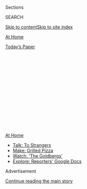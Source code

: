 <div id="app">

<div>

<div>

<div>

<div class="NYTAppHideMasthead css-1q2w90k e1suatyy0">

<div class="section css-ui9rw0 e1suatyy2">

<div class="css-eph4ug er09x8g0">

<div class="css-6n7j50">

</div>

<span class="css-1dv1kvn">Sections</span>

<div class="css-10488qs">

<span class="css-1dv1kvn">SEARCH</span>

</div>

[Skip to content](#site-content)[Skip to site index](#site-index)

</div>

<div id="masthead-section-label" class="css-1wr3we4 eaxe0e00">

[At
Home](https://www.nytimes3xbfgragh.onion/spotlight/at-home)

</div>

<div class="css-10698na e1huz5gh0">

</div>

</div>

<div id="masthead-bar-one" class="section hasLinks css-15hmgas e1csuq9d3">

<div class="css-uqyvli e1csuq9d0">

</div>

<div class="css-1uqjmks e1csuq9d1">

</div>

<div class="css-9e9ivx">

[](https://myaccount.nytimes3xbfgragh.onion/auth/login?response_type=cookie&client_id=vi)

</div>

<div class="css-1bvtpon e1csuq9d2">

[Today’s
Paper](https://www.nytimes3xbfgragh.onion/section/todayspaper)

</div>

</div>

</div>

</div>

<div data-aria-hidden="false">

<div id="site-content" data-role="main">

<div>

<div class="css-1aor85t" style="opacity:0.000000001;z-index:-1;visibility:hidden">

<div class="css-1hqnpie">

<div class="css-epjblv">

<span class="css-17xtcya">[At
Home](/spotlight/at-home)</span><span class="css-x15j1o">|</span><span class="css-fwqvlz">Spend
Time with Shakespeare’s Family and Take a Master Class in
Ballet</span>

</div>

<div class="css-k008qs">

<div class="css-1iwv8en">

<span class="css-18z7m18"></span>

<div>

</div>

</div>

<span class="css-1n6z4y">https://nyti.ms/33dVPcc</span>

<div class="css-1705lsu">

<div class="css-4xjgmj">

<div class="css-4skfbu" data-role="toolbar" data-aria-label="Social Media Share buttons, Save button, and Comments Panel with current comment count" data-testid="share-tools">

  - 
  - 
  - 
  - 
    
    <div class="css-6n7j50">
    
    </div>

  - 

</div>

</div>

</div>

</div>

</div>

</div>

<div id="NYT_TOP_BANNER_REGION" class="css-13pd83m">

<div>

<div id="maps-athome-menu" class="section interactive-content interactive-size-medium css-1edisqu">

<div class="css-17ih8de interactive-body">

<div class="at-home-nav__innerContainer">

<div class="at-home-nav__title">

[At
Home](https://www.nytimes3xbfgragh.onion/spotlight/at-home?action=click&pgtype=Article&state=default&region=TOP_BANNER&context=at_home_menu)

</div>

  - [Talk: To
    Strangers](https://www.nytimes3xbfgragh.onion/2020/08/03/well/family/the-benefits-of-talking-to-strangers.html?action=click&pgtype=Article&state=default&region=TOP_BANNER&context=at_home_menu)
  - [Make: Grilled
    Pizza](https://www.nytimes3xbfgragh.onion/2020/08/01/at-home/coronavirus-make-pizza-on-a-grill.html?action=click&pgtype=Article&state=default&region=TOP_BANNER&context=at_home_menu)
  - [Watch: 'The
    Goldbergs'](https://www.nytimes3xbfgragh.onion/2020/07/31/arts/television/goldbergs-abc-stream.html?action=click&pgtype=Article&state=default&region=TOP_BANNER&context=at_home_menu)
  - [Explore: Reporters' Google
    Docs](https://www.nytimes3xbfgragh.onion/interactive/2020/at-home/even-more-reporters-editors-diaries-lists-recommendations.html?action=click&pgtype=Article&state=default&region=TOP_BANNER&context=at_home_menu)

</div>

</div>

</div>

</div>

</div>

<div id="top-wrapper" class="css-1sy8kpn">

<div id="top-slug" class="css-l9onyx">

Advertisement

</div>

[Continue reading the main
story](#after-top)

<div class="ad top-wrapper" style="text-align:center;height:100%;display:block;min-height:250px">

<div id="top" class="place-ad" data-position="top" data-size-key="top">

</div>

</div>

<div id="after-top">

</div>

</div>

<div>

<div id="sponsor-wrapper" class="css-1hyfx7x">

<div id="sponsor-slug" class="css-19vbshk">

Supported by

</div>

[Continue reading the main
story](#after-sponsor)

<div id="sponsor" class="ad sponsor-wrapper" style="text-align:center;height:100%;display:block">

</div>

<div id="after-sponsor">

</div>

</div>

<div class="css-186x18t">

</div>

<div class="css-1vkm6nb ehdk2mb0">

# Spend Time with Shakespeare’s Family and Take a Master Class in Ballet

</div>

As August arrives, you can learn how an author conjured Elizabethan
England and engage your children’s five senses in a mystery
game.

<div class="css-79elbk" data-testid="photoviewer-wrapper">

<div class="css-z3e15g" data-testid="photoviewer-wrapper-hidden">

</div>

<div class="css-1a48zt4 ehw59r15" data-testid="photoviewer-children">

![<span class="css-cnj6d5 e1z0qqy90" itemprop="copyrightHolder"><span class="css-1ly73wi e1tej78p0">Credit...</span><span><span>Jackson
Gibbs</span></span></span>](https://static01.graylady3jvrrxbe.onion/images/2020/08/02/multimedia/02AH-calendar2-illo-web/02AH-calendar2-illo-web-articleLarge.jpg?quality=75&auto=webp&disable=upscale)

</div>

</div>

<div class="css-18e8msd">

<div class="css-vp77d3 epjyd6m0">

<div class="css-1baulvz">

By [<span class="css-1baulvz" itemprop="name">Adriana
Balsamo</span>](https://www.nytimes3xbfgragh.onion/by/adriana-balsamo)
and [<span class="css-1baulvz last-byline" itemprop="name">Hilary
Moss</span>](https://www.nytimes3xbfgragh.onion/by/hilary-moss)

</div>

</div>

  - 
    
    <div class="css-ld3wwf e16638kd2">
    
    Aug. 1,
    2020
    
    </div>

  - 
    
    <div class="css-4xjgmj">
    
    <div class="css-d8bdto" data-role="toolbar" data-aria-label="Social Media Share buttons, Save button, and Comments Panel with current comment count" data-testid="share-tools">
    
      - 
      - 
      - 
      - 
        
        <div class="css-6n7j50">
        
        </div>
    
      - 
    
    </div>
    
    </div>

</div>

</div>

<div class="section meteredContent css-1r7ky0e" name="articleBody" itemprop="articleBody">

<div class="css-1fanzo5 StoryBodyCompanionColumn">

<div class="css-53u6y8">

*Here is a sampling of the week’s events and how to tune in (all times
are Eastern). Note that events are subject to change after publication.*

-----

## Monday

The **multimedia artist** **[Tony
Oursler](https://www.nytimes3xbfgragh.onion/2015/06/09/t-magazine/tony-oursler-home-studio-tour.html)**
explores how technology touches humanity through pieces that blend
video, painting and collage. In his mesmerizing exhibition **“Magical
Variations,”** on Lehmann Maupin gallery’s website, Mr. Oursler wraps in
everything from 5G conspiracy theories to “The Legend of Sleepy
Hollow.”  
  
**When** Through Aug. 16  
**Where**
[lehmannmaupin.com](https://www.lehmannmaupin.com/viewing-room/tony-oursler)  
  
**Travel back to Elizabethan England** as the Black Death sets in, with
Maggie O’Farrell, the author of
“**[Hamnet](https://www.nytimes3xbfgragh.onion/2020/07/17/books/review/hamnet-maggie-ofarrell.html)**”
— one of The New York Times’s [books to watch
for](https://www.nytimes3xbfgragh.onion/2020/06/24/books/new-july-books.html)
this month. Ms. O’Farrell discusses her novel, in which she imagines the
inner workings of William Shakespeare’s family, at a virtual event held
by Politics and Prose, a bookstore in Washington, D.C.  
  
**When** 5 p.m.  
**Where**
[politics-prose.com/event](https://www.politics-prose.com/event/book/pp-live-maggie-ofarrell-hamnet-in-conversation-amity-gaige)

-----

</div>

</div>

<div class="css-1fanzo5 StoryBodyCompanionColumn">

<div class="css-53u6y8">

## Tuesday

Ponder the complexities and consequences of social interactions with the
author and podcast host **Malcolm Gladwell**. His most recent book,
“**Talking to Strangers,**” dives<span class="css-8l6xbc evw5hdy0">
</span>into the topic of first impressions — [which, he argues, are
often full of
misunderstandings](https://www.nytimes3xbfgragh.onion/2019/08/30/business/malcolm-gladwell-talking-to-strangers.html)—
and examines the ripple effect they have on society. Oliver Burkeman, a
columnist for The Guardian, joins Mr. Gladwell in conversation. Tickets
start at about $6.  
  
**When** 1:30 p.m.  
**Where**
[membership.theguardian.com/events](https://membership.theguardian.com/events)

-----

## Wednesday

As part of a celebration for its 50th anniversary, the **** **[Ballet
Hispánico](https://www.nytimes3xbfgragh.onion/2019/11/24/arts/dance/ballet-hispanico-review.html)**
**** dance company releases archival footage of “Cada Noche … Tango,”
choreographed by Graciela Daniele and performed in 1992. The piece was
inspired by Buenos Aires’s passionate underground nightlife from the
1920s and ’30s. The performance is followed by a talk with Eduardo
Vilaro, Ballet Hispánico’s artistic director and chief executive, and
some of the dancers.  
  
**When** 7 p.m.  
**Where**
[ballethispanico.org/bunidos/watch-party](http://r20.rs6.net/tn.jsp?f=001_OFfEphF10YZ0-xbGzNCumLortXyKLcRheOhwr0XLWtvahF7bSg32WekAkesfMsmNiMlfbgkcfdvMW9kj5G5jo6vqo9r4Q_2KntBZsbwGWrT4V4mfOq6iRLIGwqAaR35sRgWiaFm__ou0GAnhiJIJhvAOkwN-Aef-v_jr14ojl6dyO1I3g6Oje3wSlCUlVf5p5r2vUqCg11WNXY5jri_NA==&c=kJatXI4cJaEJSfIoW6aZUvG23ITP-YMH-FZGBLLT4aZqaYX8iL1bGg==&ch=jtv5g6Fw5AS-c0CZDIngHS4580VSgllMogfK8wt_zmrBMvScABCZyA==)

-----

## Thursday

**Listen to**, and learn about, **the Stonehill Recordings** made in
1948 by Ben Stonehill, a collector of folklore. He cataloged more than
1,000 songs from refugees of the Holocaust who, at the time, were living
at the Hotel Marseilles on New York’s Upper West Side. Miriam Isaacs, a
Yiddish scholar, explains more of the back story and the musician
Vladimir Fridman performs at an online program hosted by the Museum of
Jewish Heritage in Manhattan.

</div>

</div>

<div class="css-1fanzo5 StoryBodyCompanionColumn">

<div class="css-53u6y8">

**When** 2 p.m.  
**Where**
[mjhnyc.org/events](https://mjhnyc.org/events/survivor-songs-amazing-stonehill-recordings/)

**Unleash your inner writer** with the award-winning author ****
**[Curtis
Sittenfeld](https://www.nytimes3xbfgragh.onion/2020/07/18/at-home/coronavirus-fiction-writing.html)**.
She shares her tips for writing short fiction and overcoming mental
blocks with Amy Virshup, the editor of Travel and At Home for The New
York Times. Send the opening sentence<span class="css-8l6xbc evw5hdy0">
</span>of your short story to <athome@NYTimes.com> with the subject line
“My Short Story,” and it may be read live.  
  
**When** 6 p.m.  
**Where**
[timesevents.nytimes3xbfgragh.onion](https://timesevents.nytimes3xbfgragh.onion/astorywritingclasswithcurtissittenfeld)

<div id="NYT_MAIN_CONTENT_2_REGION" class="css-9tf9ac">

<div>

</div>

</div>

-----

## Friday

Missing your ceramics class? **The Clay Studio,** based in Philadelphia,
has an array of tutorials on projects you can do from home without a
wheel or other professional equipment. Learn about the importance of
underglazing and find out how to make prints from your clay creations.  
  
**When** Anytime  
**Where**
[theclaystudio.org/clay-at-home-tutorials](https://www.theclaystudio.org/clay-at-home-tutorials)

-----

## Saturday

Start your weekend with a **viewing of “Who’s There?,”** a play directed
by Sim Yan Ying, a performer and playwright from Singapore currently
based in New York, and Alvin Tan, the founder and artistic director of
The Necessary Stage, a nonprofit theater company in Singapore. “Who’s
There?” delves into themes of racial injustices with artists
participating from the United States, Singapore and Malaysia all in real
time on Zoom. Tickets are donation based, with a suggestion of $10 and a
minimum of $1.  
  
**When** 10 a.m.  
**Where**
[newohiotheatre.org/whos-there.htm](http://newohiotheatre.org/whos-there.htm)

-----

<div class="css-79elbk" data-testid="photoviewer-wrapper">

<div class="css-z3e15g" data-testid="photoviewer-wrapper-hidden">

</div>

<div class="css-1a48zt4 ehw59r15" data-testid="photoviewer-children">

<div class="css-zgakxe erfvjey0">

<span class="css-1ly73wi e1tej78p0">Image</span>

<div class="css-zjzyr8">

<div data-testid="lazyimage-container" style="height:386.6666666666667px">

</div>

</div>

</div>

<span class="css-cnj6d5 e1z0qqy90" itemprop="copyrightHolder"><span class="css-1ly73wi e1tej78p0">Credit...</span><span>Jackson
Gibbs</span></span>

</div>

</div>

</div>

</div>

<div class="css-1fanzo5 StoryBodyCompanionColumn">

<div class="css-53u6y8">

## Sunday

Combine snack time and play time with the **[Children’s Museum of
Manhattan](https://cmom.org/)’s** **mystery taste testing guide**, ****
which engages all five senses by suggesting different foods to taste and
questions to ask your children. This game is also a good way of subtly
encouraging them to expand their palates — studies show that it can take
several tries [before kids start to like a new
food](https://www.nytimes3xbfgragh.onion/article/kids-healthy-eating-habits.html).
Best for ages 4 and up.

**When** Anytime  
**Where**
[athome.cmom.org](https://athome.cmom.org/mystery-taste-testing-and-movement-game/)

</div>

</div>

</div>

<div>

</div>

<div>

</div>

<div>

</div>

<div>

<div id="bottom-wrapper" class="css-1ede5it">

<div id="bottom-slug" class="css-l9onyx">

Advertisement

</div>

[Continue reading the main
story](#after-bottom)

<div id="bottom" class="ad bottom-wrapper" style="text-align:center;height:100%;display:block;min-height:90px">

</div>

<div id="after-bottom">

</div>

</div>

</div>

</div>

</div>

## Site Index

<div>

</div>

## Site Information Navigation

  - [© <span>2020</span> <span>The New York Times
    Company</span>](https://help.nytimes3xbfgragh.onion/hc/en-us/articles/115014792127-Copyright-notice)

<!-- end list -->

  - [NYTCo](https://www.nytco.com/)
  - [Contact
    Us](https://help.nytimes3xbfgragh.onion/hc/en-us/articles/115015385887-Contact-Us)
  - [Work with us](https://www.nytco.com/careers/)
  - [Advertise](https://nytmediakit.com/)
  - [T Brand Studio](http://www.tbrandstudio.com/)
  - [Your Ad
    Choices](https://www.nytimes3xbfgragh.onion/privacy/cookie-policy#how-do-i-manage-trackers)
  - [Privacy](https://www.nytimes3xbfgragh.onion/privacy)
  - [Terms of
    Service](https://help.nytimes3xbfgragh.onion/hc/en-us/articles/115014893428-Terms-of-service)
  - [Terms of
    Sale](https://help.nytimes3xbfgragh.onion/hc/en-us/articles/115014893968-Terms-of-sale)
  - [Site
    Map](https://spiderbites.nytimes3xbfgragh.onion)
  - [Help](https://help.nytimes3xbfgragh.onion/hc/en-us)
  - [Subscriptions](https://www.nytimes3xbfgragh.onion/subscription?campaignId=37WXW)

</div>

</div>

</div>

</div>
